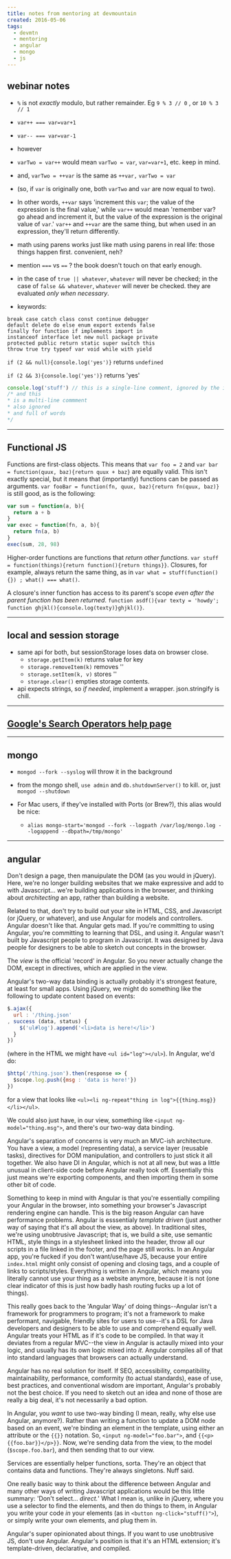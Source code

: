 ```yaml
---
title: notes from mentoring at devmountain
created: 2016-05-06
tags:
  - devmtn
  - mentoring
  - angular
  - mongo
  - js
---
```


## webinar notes

* `%` is not _exactly_ modulo, but rather remainder. Eg `9 % 3 // 0` , or `10 % 3 // 1`
* `var++ === var=var+1`
* `var-- === var=var-1`
* however
* `varTwo = var++` would mean `varTwo = var`, `var=var+1`, etc. keep in mind.
* and, `varTwo = ++var` is the same as `++var,` `varTwo = var`
* (so, if `var` is originally one, both `varTwo` and `var` are now equal to two).
* In other words, `++var` says 'increment this `var`; the value of the expression is the final value,'
  while `var++` would mean 'remember var? go ahead and increment it, but the value of the expression
  is the original value of `var`.' `var++` and `++var` are the same thing, but when used in an expression,
  they'll return differently.
* math using parens works just like math using parens in real life:
  those things happen first. convenient, neh?
* mention `===` vs `==` ? the book doesn't touch on that early enough.
* in the case of `true || whatever`, `whatever` will never be checked;
  in the case of `false && whatever`, `whatever` will never be checked. they are evaluated _only when necessary_.

* keywords:

```
break case catch class const continue debugger
default delete do else enum export extends false
finally for function if implements import in
instanceof interface let new null package private
protected public return static super switch this
throw true try typeof var void while with yield
```

`if (2 && null){console.log('yes')}` returns `undefined`

`if (2 && 3){console.log('yes')}` returns 'yes'

```javascript
console.log('stuff') // this is a single-line comment, ignored by the interpreter
/* and this
* is a multi-line commment
* also ignored
* and full of words
*/
```

--------

## Functional JS

Functions are first-class objects. This means that `var foo = 2` and `var bar
= function(quux, baz){return quux + baz}` are equally valid. This isn't
exactly special, but it means that (importantly) functions can be passed as
arguments. `var fooBar = function(fn, quux, baz){return fn(quux, baz)}` is
still good, as is the following:

```javascript
var sum = function(a, b){
  return a + b
}
var exec = function(fn, a, b){
  return fn(a, b)
}
exec(sum, 28, 98)
```

Higher-order functions are functions that _return other functions_. `var stuff
= function(things){return function(){return things}}`. Closures, for example,
always return the same thing, as in `var what = stuff(function(){}) ; what()
=== what()`.

A closure's inner function has access to its parent's scope _even after the
parent function has been returned_. `function asdf(){var texty = 'howdy';
function ghjkl(){console.log(texty)}ghjkl()}`.

--------

## local and session storage

* same api for both, but sessionStorage loses data on browser close.
    * `storage.getItem(k)` returns value for key
    * `storage.removeItem(k)` removes ''
    * `storage.setItem(k, v)` stores ''
    * `storage.clear()` empties storage contents.
* api expects strings, so _if needed_, implement a wrapper. json.stringify is chill.

--------

## [Google's Search Operators help page](https://support.google.com/websearch/answer/2466433)

--------

## mongo

* `mongod --fork --syslog` will throw it in the background

* from the mongo shell, `use admin` and `db.shutdownServer()` to kill. or, just `mongod --shutdown`

* For Mac users, if they've installed with Ports (or Brew?), this alias would be nice:
    * `alias mongo-start='mongod --fork --logpath /var/log/mongo.log --logappend --dbpath=/tmp/mongo'`

--------

## angular

Don't design a page, then manuipulate the DOM (as you would in jQuery). Here,
we're no longer building websites that we make expressive and add to with
Javascript... we're building applications in the browser, and thinking about
_architecting_ an app, rather than building a website.

Related to that, don't try to build out your site in HTML, CSS, and Javascript
(or jQuery, or whatever), and use Angular for models and controllers. Angular
doesn't like that. Angular gets mad. If you're committing to using Angular,
you're committing to learning that DSL, and using it. Angular wasn't built by
Javascript people to program in Javascript. It was designed by Java people for
designers to be able to sketch out concepts in the browser.

The _view_ is the official 'record' in Angular. So you never actually change
the DOM, except in directives, which are applied in the view.

Angular's two-way data binding is actually probably it's strongest feature, at
least for small apps. Using jQuery, we might do something like the following
to update content based on events:

```javascript
$.ajax({
  url : '/thing.json'
, success (data, status) {
    $('ul#log').append('<li>data is here!</li>')
  }
})
```

(where in the HTML we might have `<ul id="log"></ul>`). In Angular, we'd do:

```javascript
$http('/thing.json').then(response => {
  $scope.log.push({msg : 'data is here!'})
})
```

for a view that looks like `<ul><li ng-repeat"thing in
log">{{thing.msg}}</li></ul>`.

We could also just have, in our view, something like `<input
ng-model="thing.msg">`, and there's our two-way data binding.

Angular's separation of concerns is very much an MVC-ish architecture. You
have a view, a model (representing data), a service layer (reusable tasks),
directives for DOM manipulation, and controllers to just stick it all
together. We also have DI in Angular, which is not at all new, but was a
little unusual in client-side code before Angular really took off. Essentially
this just means we're exporting components, and then importing them in some
other bit of code.

Something to keep in mind with Angular is that you're essentially compiling
your Angular in the browser, into something your browser's Javascript
rendering engine can handle. This is the big reason Angular can have
performance problems. Angular is esssentialy _template driven_ (just another
way of saying that it's all about the view, as above). In traditional sites,
we're using unobtrusive Javascript; that is, we build a site, use semantic
HTML, style things in a stylesheet linked into the header, throw all our
scripts in a file linked in the footer, and the page still works. In an
Angular app, you're fucked if you don't want/use/have JS, because your entire
`index.html` might only consist of opening and closing tags, and a couple of
links to scripts/styles. Everything is written in Angular, which means you
literally cannot use your thing as a website anymore, because it is not (one
clear indicator of this is just how badly hash routing fucks up a lot of
things).

This really goes back to the 'Angular Way' of doing things--Angular isn't a
framework for programmers to program; it's not a framework to make performant,
navigable, friendly sites for users to use--it's a DSL for Java developers and
designers to be able to use and comprehend equally well. Angular treats your
HTML as if it's code to be compiled. In that way it deviates from a regular
MVC--the view in Angular is actaully mixed into your logic, and usually has
its own logic mixed into _it_. Angular compiles all of that into standard
languages that browsers can actually understand.

Angular has no real solution for itself. If SEO, accessibility, compatibility,
maintainability, performance, comformity (to actual standards), ease of use,
best practices, and conventional wisdom are important, Angular's probably not
the best choice. If you need to sketch out an idea and none of those are
really a big deal, it's not necessarily a bad option.

In Angular, you _want_ to use two-way binding (I mean, really, why else use
Angular, anymore?). Rather than writing a function to update a DOM node based
on an event, we're binding an element in the template, using either an
attribute or the `{{}}` notation. So, `<input ng-model="foo.bar">`, and
`{{<p>{{foo.bar}}</p>}}`. Now, we're sending data from the view, to the model
(`$scope.foo.bar`), and then sending that to our view.

Services are essentially helper functions, sorta. They're an object that
contains data and functions. They're always singletons. Nuff said.

One really basic way to think about the difference between Angular and many
other ways of writing Javascript applications would be this little summary:
'Don't select... _direct._' What I mean is, unlike in jQuery, where you use a
selector to find the elements, and then do things to them, in Angular you
write your code _in_ your elements (as in `<button ng-click="stuff()">`), or
simply write your own elements, and plug them in.

Angular's super opinionated about things. If you want to use unobtrusive JS,
don't use Angular. Angular's position is that it's an HTML extension; it's
template-driven, declarative, and compiled.
